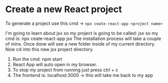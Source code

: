 # Create a new React project

To generate a project use this cmd ->
`npx ceate-react-app <project name>`

I'm going to learn about jsx so my project is going to be called: jsx
so my cmd is: npx ceate-react-app jsx
The installation process will take a couple of mins. Once done will see a new folder inside of my current directory.
Now cd into this new jsx project directory.

1. Run the cmd: npm start
2. React App will auto open in my browser.
3. To stop my project from running just press ctrl + c
4. The frontend is: localhost:3000 -> this will take me back to my app
